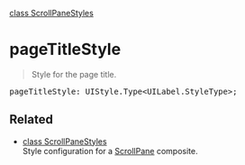 [class ScrollPaneStyles](ScrollPaneStyles.md)

# pageTitleStyle

> Style for the page title.

<pre class="docgen_signature">pageTitleStyle: UIStyle.Type&lt;UILabel.StyleType&gt;;</pre>

## Related

- [<!--{ref:class}-->class ScrollPaneStyles](ScrollPaneStyles.md) \
    Style configuration for a [ScrollPane](ScrollPane.md) composite.
